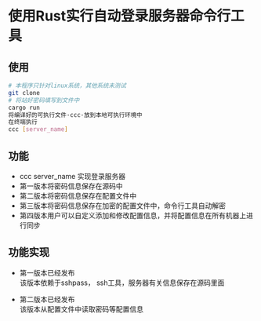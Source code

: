 # 使用Rust实行自动登录服务器命令行工具

## 使用

```bash
# 本程序只针对linux系统，其他系统未测试
git clone 
# 将站好密码填写到文件中
cargo run
将编译好的可执行文件·ccc·放到本地可执行环境中
在终端执行
ccc [server_name]
```

## 功能

- ccc server_name 实现登录服务器
- 第一版本将密码信息保存在源码中
- 第二版本将密码信息保存在配置文件中
- 第三版本将密码信息保存在加密的配置文件中，命令行工具自动解密
- 第四版本用户可以自定义添加和修改配置信息，并将配置信息在所有机器上进行同步

## 功能实现

- 第一版本已经发布  
    该版本依赖于sshpass， ssh工具，服务器有关信息保存在源码里面

- 第二版本已经发布  
    该版本从配置文件中读取密码等配置信息
